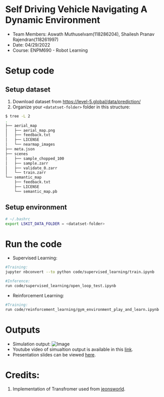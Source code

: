 # Self Driving Vehicle Navigating A Dynamic Environment
- Team Members: Aswath Muthuselvam(118286204), Shailesh Pranav Rajendran(118261997)
- Date: 04/29/2022
- Course: ENPM690 - Robot Learning

# Setup code
## Setup dataset
1. Download dataset from https://level-5.global/data/prediction/
2. Organize your `<datatset-folder>` folder in this structure:
```bash
$ tree -L 2
.
├── aerial_map
│   ├── aerial_map.png
│   ├── feedback.txt
│   ├── LICENSE
│   └── nearmap_images
├── meta.json
├── scenes
│   ├── sample_chopped_100
│   ├── sample.zarr
│   ├── validate_0.zarr
│   └── train.zarr
└── semantic_map
    ├── feedback.txt
    ├── LICENSE
    └── semantic_map.pb
```


## Setup environment
```bash
# ~/.bashrc
export L5KIT_DATA_FOLDER = <datatset-folder>
```


# Run the code
- Supervised Learning:
```bash
#Training:
jupyter nbconvert --to python code/supervised_learning/train.ipynb

#Inference:
run code/supervised_learning/open_loop_test.ipynb

```

- Reinforcement Learning:
```bash
#Training:
run code/reinforcement_learning/gym_environment_play_and_learn.ipynb
```

# Outputs
- Simulation output: ![Image](https://user-images.githubusercontent.com/7314342/166117851-9c53231b-29eb-42e5-855a-ad1207c8c49b.gif)
- Youtube video of simualtion output is available in this [link](https://youtu.be/fpV1gaZ-MUo).
- Presentation slides can be viewed [here](https://docs.google.com/presentation/d/116xFGsb_S7knmKC9q_JUTmFY5BpfA18oL2fppOOVqqc/edit?usp=sharing).

# Credits:
1. Implementation of Transfromer used from [jeonsworld](https://github.com/jeonsworld/ViT-pytorch). 
